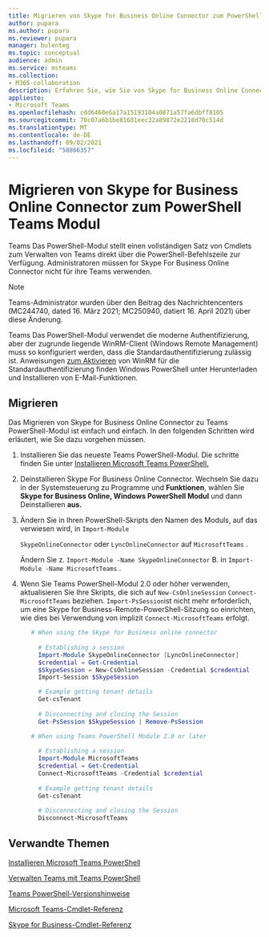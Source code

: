 ```yaml
---
title: Migrieren von Skype for Business Online Connector zum PowerShell Teams Modul
author: pupara
ms.author: pupara
ms.reviewer: pupara
manager: bulenteg
ms.topic: conceptual
audience: admin
ms.service: msteams
ms.collection:
- M365-collaboration
description: Erfahren Sie, wie Sie von Skype for Business Online Connector zum PowerShell Teams Modul wechseln, um Ihre Teams.
appliesto:
- Microsoft Teams
ms.openlocfilehash: cdd6460e6a17a15193104a0871a57fa6dbff8105
ms.sourcegitcommit: 70c07a6b1be81681eec32a89872e2218d70c514d
ms.translationtype: MT
ms.contentlocale: de-DE
ms.lasthandoff: 09/02/2021
ms.locfileid: "58866357"
---
```

# <a name="migrating-from-skype-for-business-online-connector-to-the-teams-powershell-module"></a>Migrieren von Skype for Business Online Connector zum PowerShell Teams Modul

Teams Das PowerShell-Modul stellt einen vollständigen Satz von Cmdlets zum Verwalten von Teams direkt über die PowerShell-Befehlszeile zur Verfügung. Administratoren müssen for Skype For Business Online Connector nicht für ihre Teams verwenden.

> [!NOTE]
> Teams-Administrator wurden über den Beitrag des Nachrichtencenters (MC244740, dated 16. März 2021; MC250940, datiert 16. April 2021) über diese Änderung.
>
> Teams Das PowerShell-Modul verwendet die moderne Authentifizierung, aber der zugrunde liegende WinRM-Client (Windows Remote Management) muss so konfiguriert werden, dass die Standardauthentifizierung zulässig ist. Anweisungen [zum Aktivieren](/skypeforbusiness/set-up-your-computer-for-windows-powershell/download-and-install-windows-powershell-5-1) von WinRM für die Standardauthentifizierung finden Windows PowerShell unter Herunterladen und Installieren von E-Mail-Funktionen.

## <a name="how-to-migrate"></a>Migrieren

Das Migrieren von Skype for Business Online Connector zu Teams PowerShell-Modul ist einfach und einfach. In den folgenden Schritten wird erläutert, wie Sie dazu vorgehen müssen.

1. Installieren Sie das neueste Teams PowerShell-Modul. Die schritte finden Sie unter [Installieren Microsoft Teams PowerShell.](teams-powershell-install.md)

2. Deinstallieren Skype For Business Online Connector. Wechseln Sie dazu in der Systemsteuerung zu Programme und **Funktionen**, wählen Sie **Skype for Business Online, Windows PowerShell Modul** und dann Deinstallieren **aus.**

3. Ändern Sie in Ihren PowerShell-Skripts den Namen des Moduls, auf das verwiesen wird, in ```Import-Module```

    `SkypeOnlineConnector` oder `LyncOnlineConnector` auf `MicrosoftTeams` .

    Ändern Sie z. `Import-Module -Name SkypeOnlineConnector` B. in `Import-Module -Name MicrosoftTeams` .

4. Wenn Sie Teams PowerShell-Modul 2.0 oder höher verwenden, aktualisieren Sie Ihre Skripts, die sich auf `New-CsOnlineSession` `Connect-MicrosoftTeams` beziehen. `Import-PsSession`ist nicht mehr erforderlich, um eine Skype for Business-Remote-PowerShell-Sitzung so einrichten, wie dies bei Verwendung von implizit `Connect-MicrosoftTeams` erfolgt.

    ```powershell
       # When using the Skype for Business online connector
         
         # Establishing a session
         Import-Module SkypeOnlineConnector [LyncOnlineConnector]
         $credential = Get-Credential
         $SkypeSession = New-CsOnlineSession -Credential $credential
         Import-Session $SkypeSession
    
         # Example getting tenant details
         Get-csTenant
         
         # Disconnecting and closing the Session 
         Get-PsSession $SkypeSession | Remove-PsSession
    
       # When using Teams PowerShell Module 2.0 or later
       
         # Establishing a session
         Import-Module MicrosoftTeams
         $credential = Get-Credential
         Connect-MicrosoftTeams -Credential $credential
       
         # Example getting tenant details
         Get-csTenant
         
         # Disconnecting and closing the Session  
         Disconnect-MicrosoftTeams
    ```

## <a name="related-topics"></a>Verwandte Themen

[Installieren Microsoft Teams PowerShell](teams-powershell-install.md)

[Verwalten Teams mit Teams PowerShell](teams-powershell-managing-teams.md)

[Teams PowerShell-Versionshinweise](teams-powershell-release-notes.md)

[Microsoft Teams-Cmdlet-Referenz](/powershell/teams/?view=teams-ps)

[Skype for Business-Cmdlet-Referenz](/powershell/skype/intro?view=skype-ps)
